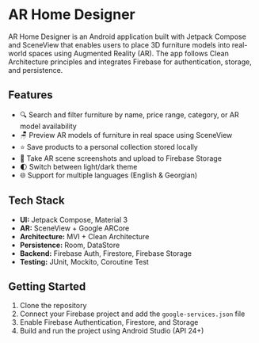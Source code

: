 # AR Home Designer

AR Home Designer is an Android application built with Jetpack Compose and SceneView that enables users to place 3D furniture models into real-world spaces using Augmented Reality (AR). The app follows Clean Architecture principles and integrates Firebase for authentication, storage, and persistence.

## Features

- 🔍 Search and filter furniture by name, price range, category, or AR model availability
- 🪑 Preview AR models of furniture in real space using SceneView
- ⭐ Save products to a personal collection stored locally
- 📸 Take AR scene screenshots and upload to Firebase Storage
- 🌓 Switch between light/dark theme
- 🌐 Support for multiple languages (English & Georgian)

## Tech Stack

- **UI:** Jetpack Compose, Material 3
- **AR:** SceneView + Google ARCore
- **Architecture:** MVI + Clean Architecture
- **Persistence:** Room, DataStore
- **Backend:** Firebase Auth, Firestore, Firebase Storage
- **Testing:** JUnit, Mockito, Coroutine Test

## Getting Started

1. Clone the repository
2. Connect your Firebase project and add the `google-services.json` file
3. Enable Firebase Authentication, Firestore, and Storage
4. Build and run the project using Android Studio (API 24+)

